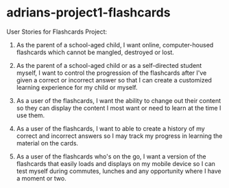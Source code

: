 # adrians-project1-flashcards

User Stories for Flashcards Project:

1) As the parent of a school-aged child, I want online, computer-housed flashcards which cannot be mangled, destroyed or lost.

2) As the parent of a school-aged child or as a self-directed student myself, I want to control the progression of the flashcards after I've given a correct or incorrect answer so that I can create a customized learning experience for my child or myself.

3) As a user of the flashcards, I want the ability to change out their content so they can display the content I most want or need to learn at the time I use them.

4) As a user of the flashcards, I want to able to create a history of my correct and incorrect answers so I may track my progress in learning the material on the cards.

5) As a user of the flashcards who's on the go, I want a version of the flashcards that easily loads and displays on my mobile device so I can test myself during commutes, lunches and any opportunity where I have a moment or two.
